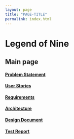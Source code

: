 ```yaml
---
layout: page
title: "PAGE-TITLE"
permalink: index.html
---
```


# Legend of Nine

## Main page

#### [Problem Statement](https://rhollomon.github.io/Legend-of-Nine/problem.md)

#### [User Stories](https://rhollomon.github.io/Legend-of-Nine/userstories.md)

#### [Requirements](https://rhollomon.github.io/Legend-of-Nine/requirements.md)

#### [Architecture](https://rhollomon.github.io/Legend-of-Nine/architecture.md)

#### [Design Document](https://rhollomon.github.io/Legend-of-Nine/design.md)

#### [Test Report](https://rhollomon.github.io/Legend-of-Nine/testreport.md)
